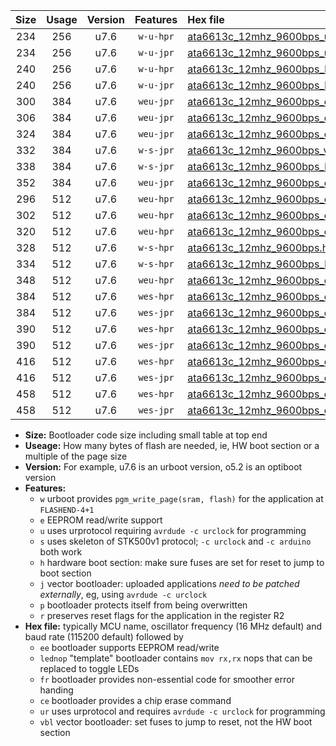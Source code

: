 |Size|Usage|Version|Features|Hex file|
|:-:|:-:|:-:|:-:|:--|
|234|256|u7.6|`w-u-hpr`|[ata6613c_12mhz_9600bps_ur.hex](https://raw.githubusercontent.com/stefanrueger/urboot/main//ata6613c_12mhz_9600bps_ur.hex)|
|234|256|u7.6|`w-u-jpr`|[ata6613c_12mhz_9600bps_ur_vbl.hex](https://raw.githubusercontent.com/stefanrueger/urboot/main//ata6613c_12mhz_9600bps_ur_vbl.hex)|
|240|256|u7.6|`w-u-hpr`|[ata6613c_12mhz_9600bps_lednop_ur.hex](https://raw.githubusercontent.com/stefanrueger/urboot/main//ata6613c_12mhz_9600bps_lednop_ur.hex)|
|240|256|u7.6|`w-u-jpr`|[ata6613c_12mhz_9600bps_lednop_ur_vbl.hex](https://raw.githubusercontent.com/stefanrueger/urboot/main//ata6613c_12mhz_9600bps_lednop_ur_vbl.hex)|
|300|384|u7.6|`weu-jpr`|[ata6613c_12mhz_9600bps_ee_ur_vbl.hex](https://raw.githubusercontent.com/stefanrueger/urboot/main//ata6613c_12mhz_9600bps_ee_ur_vbl.hex)|
|306|384|u7.6|`weu-jpr`|[ata6613c_12mhz_9600bps_ee_lednop_ur_vbl.hex](https://raw.githubusercontent.com/stefanrueger/urboot/main//ata6613c_12mhz_9600bps_ee_lednop_ur_vbl.hex)|
|324|384|u7.6|`weu-jpr`|[ata6613c_12mhz_9600bps_ee_lednop_fr_ur_vbl.hex](https://raw.githubusercontent.com/stefanrueger/urboot/main//ata6613c_12mhz_9600bps_ee_lednop_fr_ur_vbl.hex)|
|332|384|u7.6|`w-s-jpr`|[ata6613c_12mhz_9600bps_vbl.hex](https://raw.githubusercontent.com/stefanrueger/urboot/main//ata6613c_12mhz_9600bps_vbl.hex)|
|338|384|u7.6|`w-s-jpr`|[ata6613c_12mhz_9600bps_lednop_vbl.hex](https://raw.githubusercontent.com/stefanrueger/urboot/main//ata6613c_12mhz_9600bps_lednop_vbl.hex)|
|352|384|u7.6|`weu-jpr`|[ata6613c_12mhz_9600bps_ee_lednop_fr_ce_ur_vbl.hex](https://raw.githubusercontent.com/stefanrueger/urboot/main//ata6613c_12mhz_9600bps_ee_lednop_fr_ce_ur_vbl.hex)|
|296|512|u7.6|`weu-hpr`|[ata6613c_12mhz_9600bps_ee_ur.hex](https://raw.githubusercontent.com/stefanrueger/urboot/main//ata6613c_12mhz_9600bps_ee_ur.hex)|
|302|512|u7.6|`weu-hpr`|[ata6613c_12mhz_9600bps_ee_lednop_ur.hex](https://raw.githubusercontent.com/stefanrueger/urboot/main//ata6613c_12mhz_9600bps_ee_lednop_ur.hex)|
|320|512|u7.6|`weu-hpr`|[ata6613c_12mhz_9600bps_ee_lednop_fr_ur.hex](https://raw.githubusercontent.com/stefanrueger/urboot/main//ata6613c_12mhz_9600bps_ee_lednop_fr_ur.hex)|
|328|512|u7.6|`w-s-hpr`|[ata6613c_12mhz_9600bps.hex](https://raw.githubusercontent.com/stefanrueger/urboot/main//ata6613c_12mhz_9600bps.hex)|
|334|512|u7.6|`w-s-hpr`|[ata6613c_12mhz_9600bps_lednop.hex](https://raw.githubusercontent.com/stefanrueger/urboot/main//ata6613c_12mhz_9600bps_lednop.hex)|
|348|512|u7.6|`weu-hpr`|[ata6613c_12mhz_9600bps_ee_lednop_fr_ce_ur.hex](https://raw.githubusercontent.com/stefanrueger/urboot/main//ata6613c_12mhz_9600bps_ee_lednop_fr_ce_ur.hex)|
|384|512|u7.6|`wes-hpr`|[ata6613c_12mhz_9600bps_ee.hex](https://raw.githubusercontent.com/stefanrueger/urboot/main//ata6613c_12mhz_9600bps_ee.hex)|
|384|512|u7.6|`wes-jpr`|[ata6613c_12mhz_9600bps_ee_vbl.hex](https://raw.githubusercontent.com/stefanrueger/urboot/main//ata6613c_12mhz_9600bps_ee_vbl.hex)|
|390|512|u7.6|`wes-hpr`|[ata6613c_12mhz_9600bps_ee_lednop.hex](https://raw.githubusercontent.com/stefanrueger/urboot/main//ata6613c_12mhz_9600bps_ee_lednop.hex)|
|390|512|u7.6|`wes-jpr`|[ata6613c_12mhz_9600bps_ee_lednop_vbl.hex](https://raw.githubusercontent.com/stefanrueger/urboot/main//ata6613c_12mhz_9600bps_ee_lednop_vbl.hex)|
|416|512|u7.6|`wes-hpr`|[ata6613c_12mhz_9600bps_ee_lednop_fr.hex](https://raw.githubusercontent.com/stefanrueger/urboot/main//ata6613c_12mhz_9600bps_ee_lednop_fr.hex)|
|416|512|u7.6|`wes-jpr`|[ata6613c_12mhz_9600bps_ee_lednop_fr_vbl.hex](https://raw.githubusercontent.com/stefanrueger/urboot/main//ata6613c_12mhz_9600bps_ee_lednop_fr_vbl.hex)|
|458|512|u7.6|`wes-hpr`|[ata6613c_12mhz_9600bps_ee_lednop_fr_ce.hex](https://raw.githubusercontent.com/stefanrueger/urboot/main//ata6613c_12mhz_9600bps_ee_lednop_fr_ce.hex)|
|458|512|u7.6|`wes-jpr`|[ata6613c_12mhz_9600bps_ee_lednop_fr_ce_vbl.hex](https://raw.githubusercontent.com/stefanrueger/urboot/main//ata6613c_12mhz_9600bps_ee_lednop_fr_ce_vbl.hex)|

- **Size:** Bootloader code size including small table at top end
- **Useage:** How many bytes of flash are needed, ie, HW boot section or a multiple of the page size
- **Version:** For example, u7.6 is an urboot version, o5.2 is an optiboot version
- **Features:**
  + `w` urboot provides `pgm_write_page(sram, flash)` for the application at `FLASHEND-4+1`
  + `e` EEPROM read/write support
  + `u` uses urprotocol requiring `avrdude -c urclock` for programming
  + `s` uses skeleton of STK500v1 protocol; `-c urclock` and `-c arduino` both work
  + `h` hardware boot section: make sure fuses are set for reset to jump to boot section
  + `j` vector bootloader: uploaded applications *need to be patched externally*, eg, using `avrdude -c urclock`
  + `p` bootloader protects itself from being overwritten
  + `r` preserves reset flags for the application in the register R2
- **Hex file:** typically MCU name, oscillator frequency (16 MHz default) and baud rate (115200 default) followed by
  + `ee` bootloader supports EEPROM read/write
  + `lednop` "template" bootloader contains `mov rx,rx` nops that can be replaced to toggle LEDs
  + `fr` bootloader provides non-essential code for smoother error handing
  + `ce` bootloader provides a chip erase command
  + `ur` uses urprotocol and requires `avrdude -c urclock` for programming
  + `vbl` vector bootloader: set fuses to jump to reset, not the HW boot section
